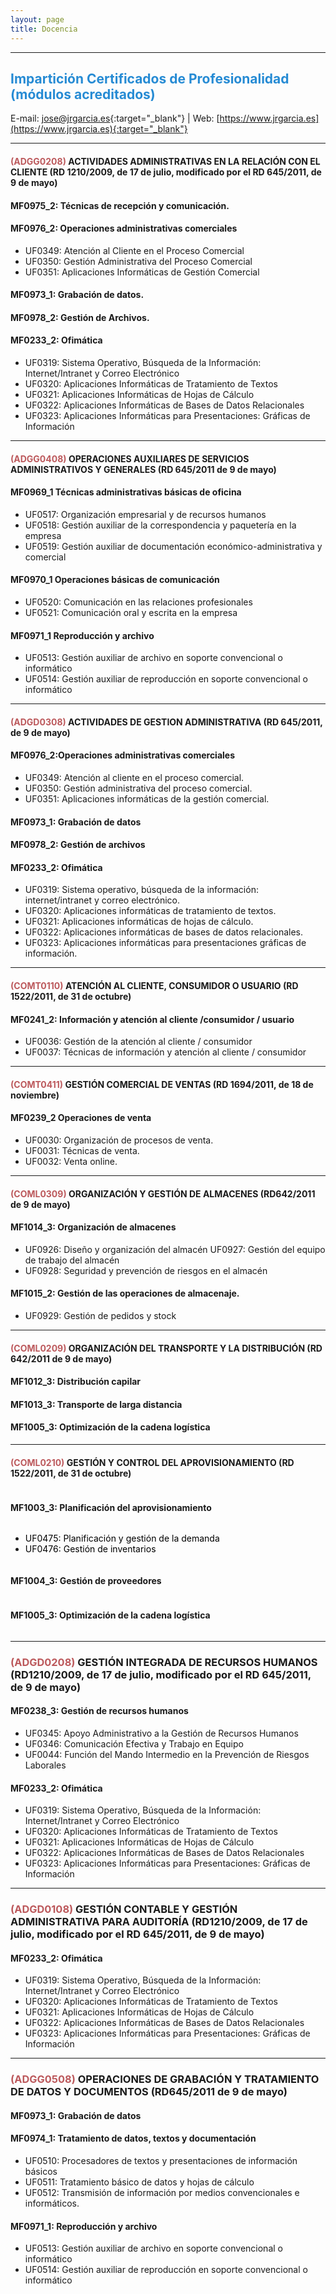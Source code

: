 ```yaml
---
layout: page
title: Docencia
---
```


<hr size="5px" color="#268BD4" />

<p><h2><span style="color:#268BD4">Impartición Certificados de Profesionalidad (módulos acreditados)</span></h2></p>

E-mail: [jose@jrgarcia.es](mailto:jose@jrgarcia.es){:target="_blank"} | Web: [https://www.jrgarcia.es](https://www.jrgarcia.es){:target="_blank"}  


<hr size="5px" color="#268bd2" />
<h4><b><span style="color: #bc595c;">(ADGG0208)</span> ACTIVIDADES ADMINISTRATIVAS EN LA RELACIÓN CON EL CLIENTE (RD 1210/2009, de 17 de julio, modificado por el RD 645/2011, de 9 de mayo) </b></h4>
<h4><b>MF0975_2: Técnicas de recepción y comunicación. </b></h4>
<h4><b>MF0976_2: Operaciones administrativas comerciales </b></h4>
<ul>
 	<li>UF0349: Atención al Cliente en el Proceso Comercial</li>
 	<li>UF0350: Gestión Administrativa del Proceso Comercial</li>
 	<li>UF0351: Aplicaciones Informáticas de Gestión Comercial</li>
</ul>
<h4><b>MF0973_1: Grabación de datos. </b></h4>
<h4><b>MF0978_2: Gestión de Archivos. </b></h4>
<h4><b>MF0233_2: Ofimática </b></h4>
<ul>
 	<li>UF0319: Sistema Operativo, Búsqueda de la Información: Internet/Intranet y Correo Electrónico</li>
 	<li>UF0320: Aplicaciones Informáticas de Tratamiento de Textos</li>
 	<li>UF0321: Aplicaciones Informáticas de Hojas de Cálculo</li>
 	<li>UF0322: Aplicaciones Informáticas de Bases de Datos Relacionales</li>
 	<li>UF0323: Aplicaciones Informáticas para Presentaciones: Gráficas de Información</li>
</ul>

<hr size="5px" color="#268bd2" />

<h4><b><span style="color: #bc595c;">(ADGG0408)</span> OPERACIONES AUXILIARES DE SERVICIOS ADMINISTRATIVOS Y GENERALES (RD 645/2011 de 9 de mayo) </b></h4>
<h4><b>MF0969_1 Técnicas administrativas básicas de oficina </b></h4>
<ul>
 	<li>UF0517: Organización empresarial y de recursos humanos</li>
 	<li>UF0518: Gestión auxiliar de la correspondencia y paquetería en la empresa</li>
 	<li>UF0519: Gestión auxiliar de documentación económico-administrativa y comercial</li>
</ul>
<h4><b>MF0970_1 Operaciones básicas de comunicación </b></h4>
<ul>
 	<li>UF0520: Comunicación en las relaciones profesionales</li>
 	<li>UF0521: Comunicación oral y escrita en la empresa</li>
</ul>
<h4><b>MF0971_1 Reproducción y archivo</b></h4>
<ul>
 	<li>UF0513: Gestión auxiliar de archivo en soporte convencional o informático</li>
 	<li>UF0514: Gestión auxiliar de reproducción en soporte convencional o informático</li>
</ul>

<hr size="5px" color="#268bd2" />
<h4><b><span style="color: #bc595c;">(ADGD0308)</span> ACTIVIDADES DE GESTION ADMINISTRATIVA (RD 645/2011, de 9 de mayo) </b></h4>
<h4><b>MF0976_2:Operaciones administrativas comerciales </b></h4>
<ul>
 	<li>UF0349: Atención al cliente en el proceso comercial.</li>
 	<li>UF0350: Gestión administrativa del proceso comercial.</li>
 	<li>UF0351: Aplicaciones informáticas de la gestión comercial.</li>
</ul>
<h4><b>MF0973_1: Grabación de datos </b></h4>
<h4><b>MF0978_2: Gestión de archivos </b></h4>
<h4><b>MF0233_2: Ofimática </b></h4>
<ul>
 	<li>UF0319: Sistema operativo, búsqueda de la información: internet/intranet y correo electrónico.</li>
 	<li>UF0320: Aplicaciones informáticas de tratamiento de textos.</li>
 	<li>UF0321: Aplicaciones informáticas de hojas de cálculo.</li>
 	<li>UF0322: Aplicaciones informáticas de bases de datos relacionales.</li>
 	<li>UF0323: Aplicaciones informáticas para presentaciones gráficas de información.</li>
</ul>

<hr size="5px" color="#268bd2" />
<h4><b><span style="color: #bc595c;">(COMT0110)</span> ATENCIÓN AL CLIENTE, CONSUMIDOR O USUARIO (RD 1522/2011, de 31 de octubre) </b></h4>
<h4><b>MF0241_2: Información y atención al cliente /consumidor / usuario</b></h4>
<ul>
 	<li>UF0036: Gestión de la atención al cliente / consumidor</li>
 	<li>UF0037: Técnicas de información y atención al cliente / consumidor<b> </b></li>
</ul>

<hr size="5px" color="#268BD4" />
<h4><b><span style="color: #bc595c;">(COMT0411)</span> GESTIÓN COMERCIAL DE VENTAS (RD 1694/2011, de 18 de noviembre) </b></h4>
<h4><b>MF0239_2 Operaciones de venta </b></h4>
<ul>
 	<li>UF0030: Organización de procesos de venta.</li>
 	<li>UF0031: Técnicas de venta.</li>
 	<li>UF0032: Venta online.</li>
</ul>

<hr size="5px" color="#268BD4" />
<h4><b><span style="color: #bc595c;">(COML0309)</span> ORGANIZACIÓN Y GESTIÓN DE ALMACENES (RD642/2011 de 9 de mayo) </b></h4>
<h4><b>MF1014_3: Organización de almacenes </b></h4>
<ul>
 	<li>UF0926: Diseño y organización del almacén
UF0927: Gestión del equipo de trabajo del almacén</li>
 	<li>UF0928: Seguridad y prevención de riesgos en el almacén</li>
</ul>
<h4><b>MF1015_2: Gestión de las operaciones de almacenaje. </b></h4>
<ul>
 	<li>UF0929: Gestión de pedidos y stock</li>
</ul>

<hr size="5px" color="#268BD4" />
<h4><b><span style="color: #bc595c;">(COML0209)</span> ORGANIZACIÓN DEL TRANSPORTE Y LA DISTRIBUCIÓN (RD 642/2011 de 9 de mayo)<b></b></b></h4>
<h4><b><strong>MF1012_3: Distribución capilar</strong><b></b></b></h4>
<h4><b><strong>MF1013_3: Transporte de larga distancia</strong><b></b></b></h4>
<h4><b><strong>MF1005_3: Optimización de la cadena logística</strong><b></b></b></h4>

<hr size="5px" color="#268BD4" />
<h4><b><span style="color: #bc595c;">(COML0210)</span> GESTIÓN Y CONTROL DEL APROVISIONAMIENTO (RD 1522/2011, de 31 de octubre)<b></b></b></h4>
<div class="page" title="Page 1">
<div class="section">
<div class="layoutArea">
<div class="column">
<h4><b><strong>MF1003_3: Planificación del aprovisionamiento</strong><b></b></b></h4>
</div>
</div>
</div>
</div>
<ul>
 	<li><span style="color: #000000;">UF0475: Planificación y gestión de la demanda</span></li>
 	<li><span style="color: #000000;">UF0476: Gestión de inventarios</span></li>
</ul>
<div class="page" title="Page 1">
<div class="section">
<div class="layoutArea">
<div class="column">
<h4><b><strong>MF1004_3: Gestión de proveedores</strong><b></b></b></h4>
<div class="page" title="Page 1">
<div class="section">
<div class="layoutArea">
<div class="column">
<h4><b><strong>MF1005_3: Optimización de la cadena logística</strong><b></b></b></h4>
</div>
<hr size="5px" color="#268BD4" />
<h3><b><span style="color: #bc595c;">(ADGD0208)</span> GESTIÓN INTEGRADA DE RECURSOS HUMANOS (RD1210/2009, de 17 de julio, modificado por el RD 645/2011, de 9 de mayo) </b></h3>
<h4><b>MF0238_3: Gestión de recursos humanos </b></h4>
<ul>
 	<li>UF0345: Apoyo Administrativo a la Gestión de Recursos Humanos</li>
 	<li>UF0346: Comunicación Efectiva y Trabajo en Equipo</li>
 	<li>UF0044: Función del Mando Intermedio en la Prevención de Riesgos Laborales</li>
</ul>
<h4><b>MF0233_2: Ofimática </b></h4>
<ul>
 	<li>UF0319: Sistema Operativo, Búsqueda de la Información: Internet/Intranet y Correo Electrónico</li>
 	<li>UF0320: Aplicaciones Informáticas de Tratamiento de Textos</li>
 	<li>UF0321: Aplicaciones Informáticas de Hojas de Cálculo</li>
 	<li>UF0322: Aplicaciones Informáticas de Bases de Datos Relacionales</li>
 	<li>UF0323: Aplicaciones Informáticas para Presentaciones: Gráficas de Información</li>
</ul>

<hr size="5px" color="#268BD4" />
<h3><b><span style="color: #bc595c;">(ADGD0108)</span> GESTIÓN CONTABLE Y GESTIÓN ADMINISTRATIVA PARA AUDITORÍA (RD1210/2009, de 17 de julio, modificado por el RD 645/2011, de 9 de mayo) </b></h3>
<h4><b>MF0233_2: Ofimática </b></h4>
<ul>
 	<li>UF0319: Sistema Operativo, Búsqueda de la Información: Internet/Intranet y Correo Electrónico</li>
 	<li>UF0320: Aplicaciones Informáticas de Tratamiento de Textos</li>
 	<li>UF0321: Aplicaciones Informáticas de Hojas de Cálculo</li>
 	<li>UF0322: Aplicaciones Informáticas de Bases de Datos Relacionales</li>
 	<li>UF0323: Aplicaciones Informáticas para Presentaciones: Gráficas de Información</li>
</ul>

<hr size="5px" color="#268BD4" />
<h3><b><span style="color: #bc595c;">(ADGG0508)</span> OPERACIONES DE GRABACIÓN Y TRATAMIENTO DE DATOS Y DOCUMENTOS (RD645/2011 de 9 de mayo) </b></h3>
<h4><b>MF0973_1: Grabación de datos </b></h4>
<h4><b>MF0974_1: Tratamiento de datos, textos y documentación </b></h4>
<ul>
 	<li>UF0510: Procesadores de textos y presentaciones de información básicos</li>
 	<li>UF0511: Tratamiento básico de datos y hojas de cálculo</li>
 	<li>UF0512: Transmisión de información por medios convencionales e informáticos.</li>
</ul>
<h4><b>MF0971_1: Reproducción y archivo
</b></h4>
<ul>
 	<li>UF0513: Gestión auxiliar de archivo en soporte convencional o informático</li>
 	<li>UF0514: Gestión auxiliar de reproducción en soporte convencional o informático</li>
</ul>